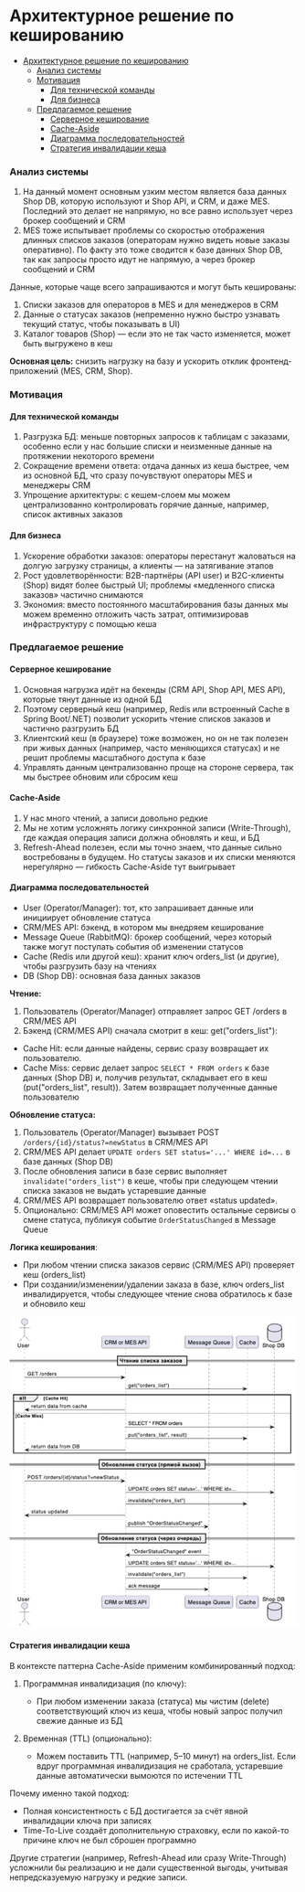 # Архитектурное решение по кешированию

- [Архитектурное решение по кешированию](#архитектурное-решение-по-кешированию)
    - [Анализ системы](#анализ-системы)
    - [Мотивация](#мотивация)
      - [Для технической команды](#для-технической-команды)
      - [Для бизнеса](#для-бизнеса)
    - [Предлагаемое решение](#предлагаемое-решение)
      - [Серверное кеширование](#серверное-кеширование)
      - [Cache-Aside](#cache-aside)
      - [Диаграмма последовательностей](#диаграмма-последовательностей)
      - [Стратегия инвалидации кеша](#стратегия-инвалидации-кеша)


### Анализ системы

1. На данный момент основным узким местом является база данных Shop DB, которую используют и Shop API, и CRM, и даже MES. Последний это делает не напрямую, но все равно использует через брокер сообщений и CRM
2. MES тоже испытывает проблемы со скоростью отображения длинных списков заказов (операторам нужно видеть новые заказы оперативно). По факту это тоже сводится к базе данных Shop DB, так как запросы просто идут не напрямую, а через брокер сообщений и CRM

Данные, которые чаще всего запрашиваются и могут быть кешированы:
1. Списки заказов для операторов в MES и для менеджеров в CRM
2. Данные о статусах заказов (непременно нужно быстро узнавать текущий статус, чтобы показывать в UI)
3. Каталог товаров (Shop) — если это не так часто изменяется, может быть выгружено в кеш

**Основная цель:** снизить нагрузку на базу и ускорить отклик фронтенд-приложений (MES, CRM, Shop).

### Мотивация

#### Для технической команды
1. Разгрузка БД: меньше повторных запросов к таблицам с заказами, особенно если у нас большие списки и неизменные данные на протяжении некоторого времени
2. Сокращение времени ответа: отдача данных из кеша быстрее, чем из основной БД, что сразу почувствуют операторы MES и менеджеры CRM
3. Упрощение архитектуры: с кешем-слоем мы можем централизованно контролировать горячие данные, например, список активных заказов

#### Для бизнеса
1. Ускорение обработки заказов: операторы перестанут жаловаться на долгую загрузку страницы, а клиенты — на затягивание этапов
2. Рост удовлетворённости: B2B-партнёры (API user) и B2C-клиенты (Shop) видят более быстрый UI; проблемы «медленного списка заказов» частично снимаются
3. Экономия: вместо постоянного масштабирования базы данных мы можем временно отложить часть затрат, оптимизировав инфраструктуру с помощью кеша

### Предлагаемое решение

#### Серверное кеширование
1. Основная нагрузка идёт на бекенды (CRM API, Shop API, MES API), которые тянут данные из одной БД
2. Поэтому серверный кеш (например, Redis или встроенный Cache в Spring Boot/.NET) позволит ускорить чтение списков заказов и частично разгрузить БД
3. Клиентский кеш (в браузере) тоже возможен, но он не так полезен при живых данных (например, часто меняющихся статусах) и не решит проблемы масштабного доступа к базе
4. Управлять данным централизованно проще на стороне сервера, так мы быстрее обновим или сбросим кеш

#### Cache-Aside
1. У нас много чтений, а записи довольно редкие
2. Мы не хотим усложнять логику синхронной записи (Write-Through), где каждая операция записи должна обновлять и кеш, и БД
3. Refresh-Ahead полезен, если мы точно знаем, что данные сильно востребованы в будущем. Но статусы заказов и их списки меняются нерегулярно — гибкость Cache-Aside тут выигрывает

#### Диаграмма последовательностей
- User (Operator/Manager): тот, кто запрашивает данные или инициирует обновление статуса
- CRM/MES API: бэкенд, в котором мы внедряем кеширование
- Message Queue (RabbitMQ): брокер сообщений, через который также могут поступать события об изменении статусов
- Cache (Redis или другой кеш): хранит ключ orders_list (и другие), чтобы разгрузить базу на чтениях
- DB (Shop DB): основная база данных заказов

**Чтение:** 
1. Пользователь (Operator/Manager) отправляет запрос GET /orders в CRM/MES API
2. Бэкенд (CRM/MES API) сначала смотрит в кеш: get("orders_list"):
  - Cache Hit: если данные найдены, сервис сразу возвращает их пользователю.
  - Cache Miss: сервис делает запрос `SELECT * FROM orders` к базе данных (Shop DB) и, получив результат, складывает его в кеш (put("orders_list", result)). Затем возвращает полученные данные пользователю

**Обновление статуса:**
1. Пользователь (Operator/Manager) вызывает POST `/orders/{id}/status?=newStatus` в CRM/MES API
2. CRM/MES API делает `UPDATE orders SET status='...' WHERE id=...` в базе данных (Shop DB)
3. После обновления записи в базе сервис выполняет `invalidate("orders_list")` в кеше, чтобы при следующем чтении списка заказов не выдать устаревшие данные
4. CRM/MES API возвращает пользователю ответ «status updated».
5. Опционально: CRM/MES API может оповестить остальные сервисы о смене статуса, публикуя событие `OrderStatusChanged` в Message Queue
   
**Логика кеширования**:
- При любом чтении списка заказов сервис (CRM/MES API) проверяет кеш (orders_list)
- При создании/изменении/удалении заказа в базе, ключ orders_list инвалидируется, чтобы следующее чтение снова обратилось к базе и обновило кеш

![](cache_sequence-diagram.png "Sequence diagram")

#### Стратегия инвалидации кеша
В контексте паттерна Cache-Aside применим комбинированный подход:
1. Программная инвалидизация (по ключу):
   - При любом изменении заказа (статуса) мы чистим (delete) соответствующий ключ из кеша, чтобы новый запрос получил свежие данные из БД

2. Временная (TTL) (опционально):
    - Можем поставить TTL (например, 5–10 минут) на orders_list. Если вдруг программная инвалидизация не сработала, устаревшие данные автоматически вымоются по истечении TTL

Почему именно такой подход:
  - Полная консистентность с БД достигается за счёт явной инвалидации ключа при записях
  - Time-To-Live создаёт дополнительную страховку, если по какой-то причине ключ не был сброшен программно

Другие стратегии (например, Refresh-Ahead или сразу Write-Through) усложнили бы реализацию и не дали существенной выгоды, учитывая непредсказуемую нагрузку и редкие записи.